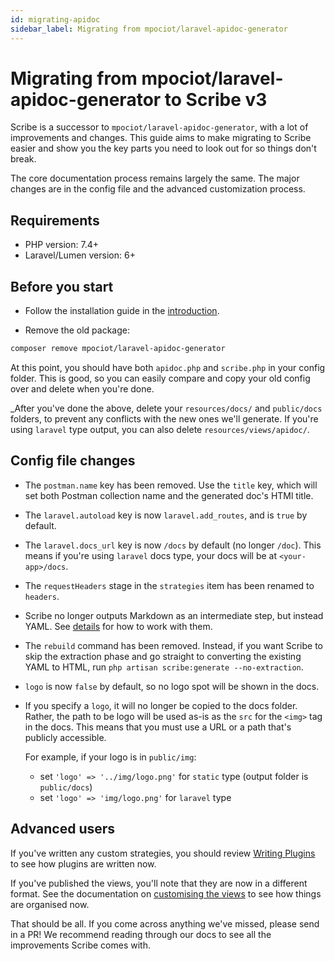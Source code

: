 ```yaml
---
id: migrating-apidoc
sidebar_label: Migrating from mpociot/laravel-apidoc-generator
---
```


# Migrating from mpociot/laravel-apidoc-generator to Scribe v3
Scribe is a successor to `mpociot/laravel-apidoc-generator`, with a lot of improvements and changes. This guide aims to make migrating to Scribe easier and show you the key parts you need to look out for so things don't break.

The core documentation process remains largely the same. The major changes are in the config file and the advanced customization process.

## Requirements
- PHP version: 7.4+
- Laravel/Lumen version: 6+

## Before you start
- Follow the installation guide in the [introduction](./).

- Remove the old package:

```bash
composer remove mpociot/laravel-apidoc-generator
```

At this point, you should have both `apidoc.php` and `scribe.php` in your config folder. This is good, so you can easily compare and copy your old config over and delete when you're done.

_After you've done the above, delete your `resources/docs/` and `public/docs` folders, to prevent any conflicts with the new ones we'll generate. If you're using `laravel` type output, you can also delete `resources/views/apidoc/`.

## Config file changes
- The `postman.name` key has been removed. Use the `title` key, which will set both Postman collection name and the generated doc's HTMl title.
- The `laravel.autoload` key is now `laravel.add_routes`, and is `true` by default.
- The `laravel.docs_url` key is now `/docs` by default (no longer `/doc`). This means if you're using `laravel` docs type, your docs will be at `<your-app>/docs`.
- The `requestHeaders` stage in the `strategies` item has been renamed to `headers`.
- Scribe no longer outputs Markdown as an intermediate step, but instead YAML. See [details](architecture#what-are-those-yaml-files-for) for how to work with them.
- The `rebuild` command has been removed. Instead, if you want Scribe to skip the extraction phase and go straight to converting the existing YAML to HTML, run `php artisan scribe:generate --no-extraction`.
- `logo` is now `false` by default, so no logo spot will be shown in the docs.
- If you specify a `logo`, it will no longer be copied to the docs folder. Rather, the path to be logo will be used as-is as the `src` for the `<img>` tag in the docs. This means that you must use a URL or a path that's publicly accessible. 

  For example, if your logo is in `public/img`:
  - set `'logo' => '../img/logo.png'` for `static` type (output folder is `public/docs`)
  - set `'logo' => 'img/logo.png'` for `laravel` type


## Advanced users
If you've written any custom strategies, you should review [Writing Plugins](/laravel/3.x/advanced/plugins) to see how plugins are written now.
  
If you've published the views, you'll note that they are now in a different format. See the documentation on [customising the views](/laravel/3.x/advanced/theming) to see how things are organised now.


That should be all. If you come across anything we've missed, please send in a PR! We recommend reading through our docs to see all the improvements Scribe comes with.
